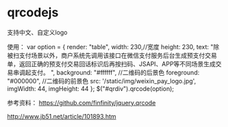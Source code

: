 # qrcodejs
支持中文、自定义logo

使用：
var option = {
    render: "table",
    width: 230,//宽度
    height: 230,
    text: "除被扫支付场景以外，商户系统先调用该接口在微信支付服务后台生成预支付交易单，返回正确的预支付交易回话标识后再按扫码、JSAPI、APP等不同场景生成交易串调起支付。 ",
    background: "#ffffff", //二维码的后景色
    foreground: "#000000", //二维码的前景色
    src: '/static/img/weixin_pay_logo.jpg',
    imgWidth: 44,
    imgHeight: 44
};
$("#qrdiv").qrcode(option);

参考资料：
https://github.com/finfinity/jquery.qrcode

http://www.jb51.net/article/101893.htm
